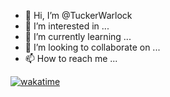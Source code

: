 - 👋 Hi, I’m @TuckerWarlock
- 👀 I’m interested in ...
- 🌱 I’m currently learning ...
- 💞️ I’m looking to collaborate on ...
- 📫 How to reach me ...

<!---
TuckerWarlock/TuckerWarlock is a ✨ special ✨ repository because its `README.md` (this file) appears on your GitHub profile.
You can click the Preview link to take a look at your changes.
--->
[![wakatime](https://wakatime.com/badge/user/7068e34f-769c-4412-8297-23bf47177f27.svg)](https://wakatime.com/@7068e34f-769c-4412-8297-23bf47177f27)
